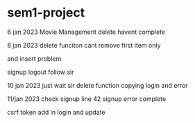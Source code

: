 # sem1-project

6 jan 2023
Movie Management delete havent complete

8 jan 2023
delete funciton cant remove first item only

and insert problem

signup logout follow sir

10 jan 2023
just wait sir delete function
copying login and error

11/jan 2023
check signup line 42
signup error complete

csrf token add in login and update
